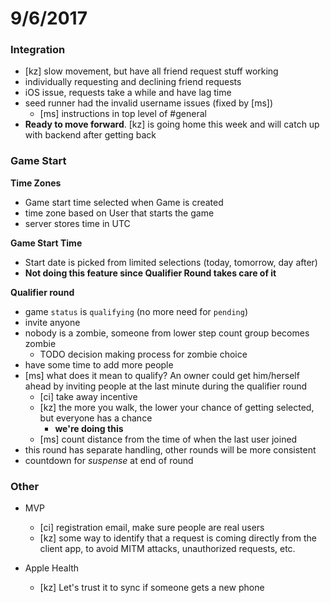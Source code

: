 # 9/6/2017

### Integration

- [kz] slow movement, but have all friend request stuff working
- individually requesting and declining friend requests
- iOS issue, requests take a while and have lag time
- seed runner had the invalid username issues (fixed by [ms])
  - [ms] instructions in top level of #general
- **Ready to move forward**. [kz] is going home this week and will catch up
with backend after getting back

### Game Start

**Time Zones**
- Game start time selected when Game is created
- time zone based on User that starts the game
- server stores time in UTC

**Game Start Time**
- Start date is picked from limited selections (today, tomorrow, day after)
- **Not doing this feature since Qualifier Round takes care of it**

**Qualifier round**
- game `status` is `qualifying` (no more need for `pending`)
- invite anyone
- nobody is a zombie, someone from lower step count group becomes zombie
  - TODO decision making process for zombie choice
- have some time to add more people
- [ms] what does it mean to qualify? An owner could get him/herself ahead by
inviting people at the last minute during the qualifier round
  - [ci] take away incentive
  - [kz] the more you walk, the lower your chance of getting selected, but
  everyone has a chance
    - **we're doing this**
  - [ms] count distance from the time of when the last user joined
- this round has separate handling, other rounds will be more consistent
- countdown for _suspense_ at end of round

### Other

- MVP
  - [ci] registration email, make sure people are real users
  - [kz] some way to identify that a request is coming directly from the
  client app, to avoid MITM attacks, unauthorized requests, etc.

- Apple Health
  - [kz] Let's trust it to sync if someone gets a new phone

